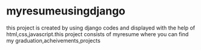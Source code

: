 # myresumeusingdjango
this project is created by using django codes and displayed with the help of html,css,javascript.this project consists of myresume where you can find my graduation,acheivements,projects

